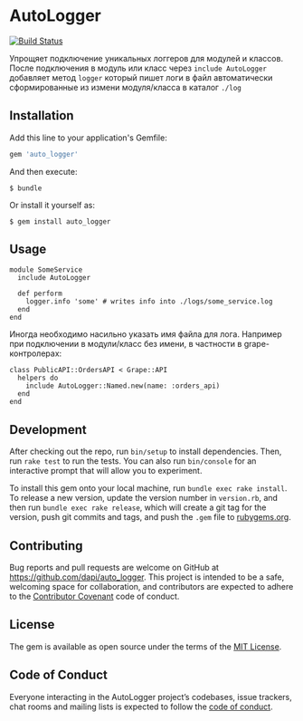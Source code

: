 # AutoLogger
[![Build
Status](https://travis-ci.org/BrandyMint/moysklad.svg)](https://travis-ci.org/dapi/moysklad)

Упрощяет подключение уникальных логгеров для модулей и классов. После
подключения в модуль или класс через `include AutoLogger` добавляет метод
`logger` который пишет логи в файл автоматически сформированные из измени
модуля/класса в каталог `./log`

## Installation

Add this line to your application's Gemfile:

```ruby
gem 'auto_logger'
```

And then execute:

    $ bundle

Or install it yourself as:

    $ gem install auto_logger

## Usage

```
module SomeService
  include AutoLogger

  def perform
    logger.info 'some' # writes info into ./logs/some_service.log
  end
end
```

Иногда необходимо насильно указать имя файла для лога. Например при подключении
в модули/класс без имени, в частности в grape-контролерах:

```
class PublicAPI::OrdersAPI < Grape::API
  helpers do
    include AutoLogger::Named.new(name: :orders_api)
  end
end
```

## Development

After checking out the repo, run `bin/setup` to install dependencies. Then, run `rake test` to run the tests. You can also run `bin/console` for an interactive prompt that will allow you to experiment.

To install this gem onto your local machine, run `bundle exec rake install`. To release a new version, update the version number in `version.rb`, and then run `bundle exec rake release`, which will create a git tag for the version, push git commits and tags, and push the `.gem` file to [rubygems.org](https://rubygems.org).

## Contributing

Bug reports and pull requests are welcome on GitHub at https://github.com/dapi/auto_logger. This project is intended to be a safe, welcoming space for collaboration, and contributors are expected to adhere to the [Contributor Covenant](http://contributor-covenant.org) code of conduct.

## License

The gem is available as open source under the terms of the [MIT License](https://opensource.org/licenses/MIT).

## Code of Conduct

Everyone interacting in the AutoLogger project’s codebases, issue trackers, chat rooms and mailing lists is expected to follow the [code of conduct](https://github.com/dapi/auto_logger/blob/master/CODE_OF_CONDUCT.md).
